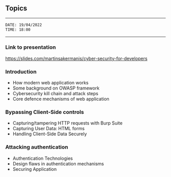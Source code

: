 ## Topics 

---
```sh 
DATE: 19/04/2022
TIME: 18:00
```
---
### Link to presentation
https://slides.com/martinsakermanis/cyber-security-for-developers

### Introduction
- How modern web application works
- Some background on OWASP framework
- Cybersecurity kill chain and attack steps
- Core defence mechanisms of web application

### Bypassing Client-Side controls
- Capturing/tampering HTTP requests with Burp Suite
- Capturing User Data: HTML forms
- Handling Client-Side Data Securely

### Attacking authentication
- Authentication Technologies
- Design flaws in authentication mechanisms
- Securing Application

